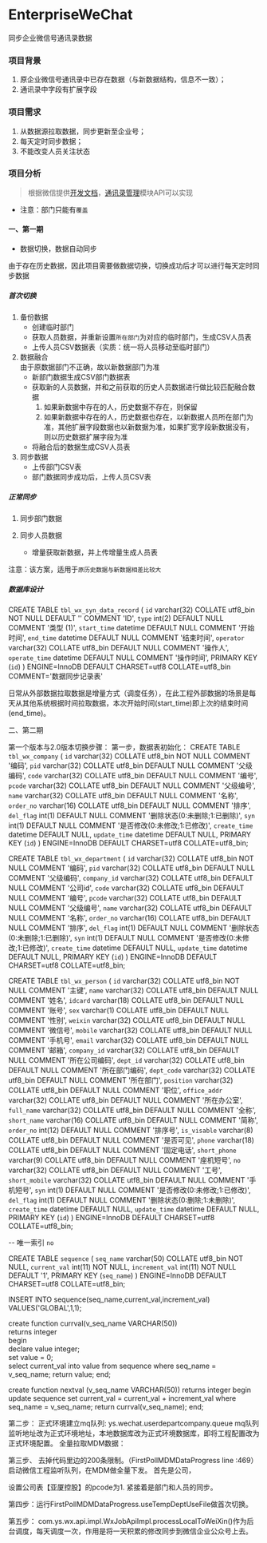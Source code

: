 # EnterpriseWeChat
同步企业微信号通讯录数据

### 项目背景
1. 原企业微信号通讯录中已存在数据（与新数据结构，信息不一致）；
2. 通讯录中字段有扩展字段

### 项目需求
1. 从数据源拉取数据，同步更新至企业号；
2. 每天定时同步数据；
3. 不能改变人员关注状态

### 项目分析
>根据微信提供[开发文档](http://qydev.weixin.qq.com/wiki/index.php)，[通讯录管理](http://qydev.weixin.qq.com/wiki/index.php?title=%E5%BC%82%E6%AD%A5%E4%BB%BB%E5%8A%A1%E6%8E%A5%E5%8F%A3)模块API可以实现
* 注意：部门只能有`覆盖`

#### 一、第一期  
* 数据切换，数据自动同步  

由于存在历史数据，因此项目需要做数据切换，切换成功后才可以进行每天定时同步数据

##### 首次切换
1. 备份数据
    * 创建临时部门
    * 获取人员数据，并重新设置`所在部门`为对应的临时部门，生成CSV人员表
    * 上传人员CSV数据表（实质：统一将人员移动至临时部门）
2. 数据融合  
    由于原数据部门不正确，故以新数据部门为准
    * 新部门数据生成CSV部门数据表
    * 获取新的人员数据，并和之前获取的历史人员数据进行做比较匹配融合数据
        1. 如果新数据中存在的人，历史数据不存在，则保留
        2. 如果新数据中存在的人，历史数据也存在，以新数据人员所在部门为准，其他扩展字段数据也以新数据为准，如果扩宽字段新数据没有，则以历史数据扩展字段为准
    * 将融合后的数据生成CSV人员表  
3. 同步数据 
    * 上传部门CSV表
    * 部门数据同步成功后，上传人员CSV表  
    
##### 正常同步
1. 同步部门数据

2. 同步人员数据
    * 增量获取新数据，并上传增量生成人员表  
    
注意：该方案，适用于`原历史数据与新数据相差比较大`

##### 数据库设计
CREATE TABLE `tbl_wx_syn_data_record` (
   `id` varchar(32) COLLATE utf8_bin NOT NULL DEFAULT '' COMMENT 'ID',
   `type` int(2) DEFAULT NULL COMMENT '类型 (1)',
   `start_time` datetime DEFAULT NULL COMMENT '开始时间',
   `end_time` datetime DEFAULT NULL COMMENT '结束时间',
   `operator` varchar(32) COLLATE utf8_bin DEFAULT NULL COMMENT '操作人',
   `operate_time` datetime DEFAULT NULL COMMENT '操作时间',
   PRIMARY KEY (`id`)
 ) ENGINE=InnoDB DEFAULT CHARSET=utf8 COLLATE=utf8_bin COMMENT='数据同步记录表'
 
 日常从外部数据拉取数据是增量方式（调度任务），在此工程外部数据的场景是每天从其他系统根据时间拉取数据，本次开始时间(start_time)即上次的结束时间(end_time)。
 
二、第二期

第一个版本与2.0版本切换步骤：
第一步，数据表初始化：
CREATE TABLE `tbl_wx_company` (
`id` varchar(32) COLLATE utf8_bin NOT NULL COMMENT '编码',
`pid` varchar(32) COLLATE utf8_bin DEFAULT NULL COMMENT '父级编码',
`code` varchar(32) COLLATE utf8_bin DEFAULT NULL COMMENT '编号',
`pcode` varchar(32) COLLATE utf8_bin DEFAULT NULL COMMENT '父级编号',
`name` varchar(32) COLLATE utf8_bin DEFAULT NULL COMMENT '名称',
`order_no` varchar(16) COLLATE utf8_bin DEFAULT NULL COMMENT '排序',
`del_flag` int(1) DEFAULT NULL COMMENT '删除状态(0:未删除;1:已删除)',
`syn` int(1) DEFAULT NULL COMMENT '是否修改(0:未修改;1:已修改)',
`create_time` datetime DEFAULT NULL,
`update_time` datetime DEFAULT NULL,
PRIMARY KEY (`id`)
) ENGINE=InnoDB DEFAULT CHARSET=utf8 COLLATE=utf8_bin;

CREATE TABLE `tbl_wx_department` (
`id` varchar(32) COLLATE utf8_bin NOT NULL COMMENT '编码',
`pid` varchar(32) COLLATE utf8_bin DEFAULT NULL COMMENT '父级编码',
`company_id` varchar(32) COLLATE utf8_bin DEFAULT NULL COMMENT '公司id',
`code` varchar(32) COLLATE utf8_bin DEFAULT NULL COMMENT '编号',
`pcode` varchar(32) COLLATE utf8_bin DEFAULT NULL COMMENT '父级编号',
`name` varchar(32) COLLATE utf8_bin DEFAULT NULL COMMENT '名称',
`order_no` varchar(16) COLLATE utf8_bin DEFAULT NULL COMMENT '排序',
`del_flag` int(1) DEFAULT NULL COMMENT '删除状态(0:未删除;1:已删除)',
`syn` int(1) DEFAULT NULL COMMENT '是否修改(0:未修改;1:已修改)',
`create_time` datetime DEFAULT NULL,
`update_time` datetime DEFAULT NULL,
PRIMARY KEY (`id`)
) ENGINE=InnoDB DEFAULT CHARSET=utf8 COLLATE=utf8_bin;

CREATE TABLE `tbl_wx_person` (
`id` varchar(32) COLLATE utf8_bin NOT NULL COMMENT '主键',
`name` varchar(32) COLLATE utf8_bin DEFAULT NULL COMMENT '姓名',
`idcard` varchar(18) COLLATE utf8_bin DEFAULT NULL COMMENT '账号',
`sex` varchar(1) COLLATE utf8_bin DEFAULT NULL COMMENT '性别',
`weixin` varchar(32) COLLATE utf8_bin DEFAULT NULL COMMENT '微信号',
`mobile` varchar(32) COLLATE utf8_bin DEFAULT NULL COMMENT '手机号',
`email` varchar(32) COLLATE utf8_bin DEFAULT NULL COMMENT '邮箱',
`company_id` varchar(32) COLLATE utf8_bin DEFAULT NULL COMMENT '所在公司编码',
`dept_id` varchar(32) COLLATE utf8_bin DEFAULT NULL COMMENT '所在部门编码',
`dept_code` varchar(32) COLLATE utf8_bin DEFAULT NULL COMMENT '所在部门',
`position` varchar(32) COLLATE utf8_bin DEFAULT NULL COMMENT '职位',
`office_addr` varchar(32) COLLATE utf8_bin DEFAULT NULL COMMENT '所在办公室',
`full_name` varchar(32) COLLATE utf8_bin DEFAULT NULL COMMENT '全称',
`short_name` varchar(16) COLLATE utf8_bin DEFAULT NULL COMMENT '简称',
`order_no` int(12) DEFAULT NULL COMMENT '排序号',
`is_visable` varchar(8) COLLATE utf8_bin DEFAULT NULL COMMENT '是否可见',
`phone` varchar(18) COLLATE utf8_bin DEFAULT NULL COMMENT '固定电话',
`short_phone` varchar(9) COLLATE utf8_bin DEFAULT NULL COMMENT '座机短号',
`no` varchar(32) COLLATE utf8_bin DEFAULT NULL COMMENT '工号',
`short_mobile` varchar(32) COLLATE utf8_bin DEFAULT NULL COMMENT '手机短号',
`syn` int(1) DEFAULT NULL COMMENT '是否修改(0:未修改;1:已修改)',
`del_flag` int(1) DEFAULT NULL COMMENT '删除状态(0:删除;1:未删除)',
`create_time` datetime DEFAULT NULL,
`update_time` datetime DEFAULT NULL,
PRIMARY KEY (`id`)
) ENGINE=InnoDB DEFAULT CHARSET=utf8 COLLATE=utf8_bin;

--  唯一索引 `no`

CREATE TABLE `sequence` (
`seq_name` varchar(50) COLLATE utf8_bin NOT NULL,
`current_val` int(11) NOT NULL,
`increment_val` int(11) NOT NULL DEFAULT '1',
PRIMARY KEY (`seq_name`)
) ENGINE=InnoDB DEFAULT CHARSET=utf8 COLLATE=utf8_bin;


INSERT INTO sequence(seq_name,current_val,increment_val)  VALUES('GLOBAL',1,1);

create function currval(v_seq_name VARCHAR(50))   
returns integer  
begin      
	declare value integer;       
	set value = 0;       
	select current_val into value  from sequence where seq_name = v_seq_name; 
   return value; 
end;

create function nextval (v_seq_name VARCHAR(50))
	returns integer
begin
    update sequence set current_val = current_val + increment_val  where seq_name = v_seq_name;
	return currval(v_seq_name);
end;



第二步：
正式环境建立mq队列: ys.wechat.userdepartcompany.queue
mq队列监听地址改为正式环境地址，本地数据库改为正式环境数据库，即将工程配置改为正式环境配置。
全量拉取MDM数据：

第三步、
去掉代码里边的200条限制。（FirstPollMDMDataProgress line :469）
启动微信工程监听队列，在MDM做全量下发。
首先是公司，

设置公司表【亚厦控股】的pcode为1.
紧接着是部门和人员的同步。


第四步：运行FirstPollMDMDataProgress.useTempDeptUseFile做首次切换。

第五步：
com.ys.wx.api.impl.WxJobApiImpl.processLocalToWeiXin()作为后台调度，每天调度一次，作用是将一天积累的修改同步到微信企业公众号上去。









